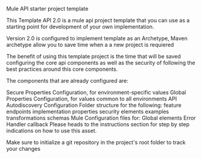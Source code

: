 Mule API starter project template

This Template API 2.0 is a mule api project template that you can use as a starting point for development of your own implementation.

Version 2.0 is configured to implement template as an Archetype, Maven archetype allow you to save time when a a new project is requiered

The benefit of using this template project is the time that will be saved configuring the core api components as well as the security of following the best practices around this core components.

The components that are already configured are:




Secure Properties Configuration, for environment-specific values
Global Properties Configuration, for values common to all environments
API Autodiscovery Configuration
Folder structure for the following:
feature endpoints implementation
properties
security elements
examples
transformations
schemas
Mule Configuration files for:
Global elements
Error Handler callback
Please heads to the instructions section for step by step indications on how to use this asset.

Make sure to initialize a git repository in the project's root folder to track your changes